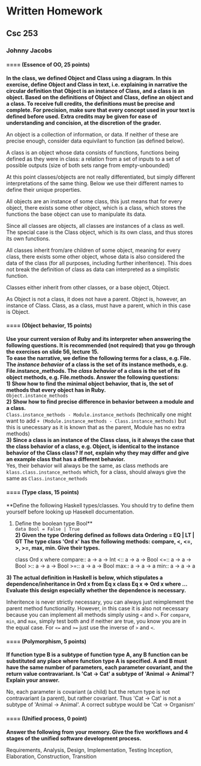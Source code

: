 # Written Homework
## Csc 253
### Johnny Jacobs

#### ==== (Essence of OO, 25 points)

**In the class, we defined Object and Class using a diagram.  In this
exercise, define Object and Class in text, i.e.  explaining in
narrative the circular definition that Object is an instance of Class,
and a class is an object.  Based on the definitions of Object and
Class, define an object and a class.
To receive full credits, the definitions must be precise and complete.
For precision, make sure that every concept used in your text is
defined before used.  Extra credits may be given for ease of
understanding and concision, at the discretion of the grader.**


An object is a collection of information, or data. If neither of these are precise enough, consider data equivilant to function (as defined below).

A class is an object whose data consists of functions, functions being defined as they were in class: a relation from a set of inputs to a set of possible outputs (size of both sets range from empty-unbounded)

At this point classes/objects are not really differentiated, but simply different interpretations of the same thing. Below we use their different names to define their unique properties.

All objects are an instance of some class, this just means that for every object, there exists some other object, which is a class, which stores the functions the base object can use to manipulate its data.

Since all classes are objects, all classes are instances of a class as well.
The special case is the Class object, which is its own class, and thus stores its own functions.

All classes inherit from/are children of some object, meaning for every class, there exists some other object, whose data is also considered the data of the class (for all purposes, including further inheritence). This does not break the definition of class as data can interpreted as a simplistic function.

Classes either inherit from other classes, or a base object, Object.

As Object is not a class, it does not have a parent. Object is, however, an instance of Class. Class, as a class, must have a parent, which in this case is Object.


#### ==== (Object behavior, 15 points)
**Use your current version of Ruby and its interpreter when answering
the following questions.  It is recommended (not required) that you go
through the exercises on slide 56, lecture 15.  
To ease the narrative, we define the following terms for a class,
e.g. File.  The *instance behavior* of a class is the set of its
instance methods, e.g. File.instance_methods.  The *class behavior* of
a class is the set of its object methods, e.g. File.methods.  Answer
the following questions:**  
**1) Show how to find the minimal object behavior, that is, the set of
methods that every object has in Ruby.**  
`Object.instance_methods`  
**2) Show how to find precise difference in behavior between a module
and a class.**  
`Class.instance_methods - Module.instance_methods` (technically one might want to add `+ (Module.instance_methods - Class.instance_methods)` but this is unecessary as it is known that as the parent, Module has no extra methods)  
**3) Since a class is an instance of the Class class, is it always the case
that the class behavior of a class, e.g. Object, is identical to the
instance behavior of the Class class?  If not, explain why they may
differ and give an example class that has a different behavior.**  
Yes, their behavior will always be the same, as class methods are `klass.class.instance_methods` which, for a class, should always give the same as `Class.instance_methods`



#### ==== (Type class, 15 points)
**Define the following Haskell types/classes.  You should try to 
define them yourself before looking up Hasekell documentation.  
1) Define the boolean type Bool**  
`data Bool = False | True`  
**2) Given the type Ordering defined as follows
data Ordering           =  EQ | LT | GT 
The type class 'Ord x' has the following methods: compare, <, <=, >, >=, max, min.  Give their types.**

	class Ord x where 
		compare:: a -> a -> Int
		<:: a -> a -> Bool
		<=:: a -> a -> Bool
		>:: a -> a -> Bool
		>=:: a -> a -> Bool
		max:: a -> a -> a
		min:: a -> a -> a

**3) The actual definition in Haskell is below, which stipulates a
dependence/inheritance in Ord x  from Eq x
class Eq x => Ord x where ...
Evaluate this design especially whether the dependence is necessary.**

Inheritence is never strictly necessary, you can always just reimplement the parent method functionality.
However, in this case it is also not necessary because you can implement all methods simply using `<` and `>`. For `compare`, `min`, and `max`, simply test both and if neither are true, you know you are in the equal case. For `<=` and `>=` just use the inverse of `>` and `<`.

#### ==== (Polymorphism, 5 points)
**If function type B is a subtype of function type A, any B function can
be substituted any place where function type A is specified.  A and B
must have the same number of parameters, each parameter covariant, and
the return value contravariant.  Is 'Cat -> Cat' a subtype of 'Animal
-> Animal'?  Explain your answer.**  

No, each parameter is covariant (a child) but the return type is not contravariant (a parent), but rather covariant. Thus 'Cat -> Cat' is not a subtype of 'Animal -> Animal'. A correct subtype would be 'Cat -> Organism'


#### ==== (Unified process, 0 point)
**Answer the following from your memory.  Give the five workflows
and 4 stages of the unified software development process.**

Requirements, Analysis, Design, Implementation, Testing
Inception, Elaboration, Construction, Transition

